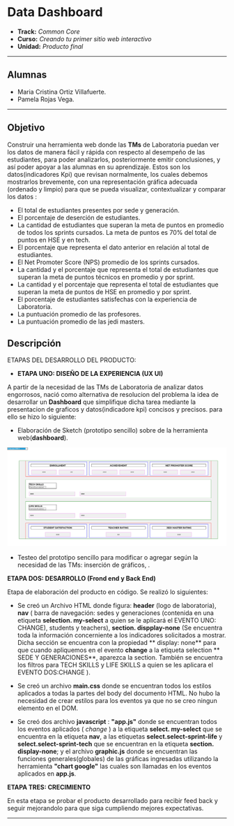# Data Dashboard

* **Track:** _Common Core_
* **Curso:** _Creando tu primer sitio web interactivo_
* **Unidad:** _Producto final_

***
## Alumnas
* Maria Cristina Ortiz Villafuerte.
* Pamela Rojas Vega.
***
## Objetivo

Construir una herramienta web donde las **TMs** de Laboratoria puedan ver los datos de manera fácil y rápida con respecto al desempeño de las estudiantes,  para poder analizarlos,  posteriormente emitir conclusiones, y así poder apoyar a las alumnas en su aprendizaje. Estos son los datos(indicadores Kpi) que revisan normalmente, los cuales debemos mostrarlos brevemente, con una representación gráfica adecuada (ordenado y limpio) para que se pueda visualizar, contextualizar y comparar los datos :

* El total de estudiantes presentes por sede y generación.
* El porcentaje de deserción de estudiantes.
* La cantidad de estudiantes que superan la meta de puntos en promedio de todos los sprints cursados. La meta de puntos es 70% del total de puntos en HSE y en tech.
* El porcentaje que representa el dato anterior en relación al total de estudiantes.
* El Net Promoter Score (NPS) promedio de los sprints cursados.
* La cantidad y el porcentaje que representa el total de estudiantes que superan la meta de puntos técnicos en promedio y por sprint.
* La cantidad y el porcentaje que representa el total de estudiantes que superan la meta de puntos de HSE en promedio y por sprint.
* El porcentaje de estudiantes satisfechas con la experiencia de Laboratoria.
* La puntuación promedio de las profesores.
* La puntuación promedio de las jedi masters.

## Descripción

ETAPAS DEL DESARROLLO DEL PRODUCTO:

* **ETAPA UNO: DISEÑO DE LA EXPERIENCIA (UX UI)**

 A partir de la necesidad de las TMs de Laboratoria de analizar datos engorrosos,  nació como alternativa de resolucion del problema la idea de desarrollar un **Dashboard** que simplifique  dicha tarea mediante la presentacion de graficos y datos(indicadore kpi) concisos y precisos. para ello se hizo lo siguiente:

 - Elaboración de Sketch (prototipo sencillo) sobre de la herramienta web(**dashboard**).


  ![sketch](assets/docs/sketch.png)


 - Testeo del prototipo sencillo para modificar o agregar según la necesidad de las TMs: inserción de gráficos, .

 **ETAPA DOS: DESARROLLO (Frond end y Back End)**

  Etapa de elaboración del producto en código. Se realizó lo siguientes:

   -  Se creó un Archivo HTML donde figura: **header** (logo de laboratoria), **nav** ( barra de navegación: sedes y generaciones (contenida en una etiqueta **selection. my-select** a quien se le aplicará el EVENTO UNO: CHANGE), students y teachers),  **section. dispplay-none** (Se encuentra toda la información concerniente a los indicadores solicitados a mostrar. Dicha sección se encuentra con la propiedad ** display: none** para que cuando apliquemos en el evento **change** a la etiqueta selection ** SEDE Y GENERACIONES**,  aparezca la section. También se encuentra los filtros para TECH SKILLS y LIFE SKILLS a quien se les aplicara el EVENTO DOS:CHANGE ).

   - Se creó un archivo **main.css** donde se encuentran todos los estilos aplicados a todas la partes del body del documento HTML. No hubo la necesidad de crear estilos para los eventos ya que no se creo ningun elemento en el DOM.

   - Se creó dos archivo **javascript** : **"app.js"** donde se encuentran todos los eventos aplicados ( _change_ ) a la etiqueta **select. my-select** que se encuentra en la etiqueta **nav**, a las etiquetas **select.select-sprint-life** y **select.select-sprint-tech**  que se encuentran en la etiqueta **section. display-none**; y el archivo  **graphic.js** donde se encuentran las funciones generales(globales) de las gráficas ingresadas utilizando la herramienta **"chart google"** las cuales son llamadas en los eventos aplicados en **app.js**.

  **ETAPA TRES: CRECIMIENTO**

  En esta etapa se probar el producto desarrollado para recibir feed back y seguir mejorandolo para que siga cumpliendo mejores expectativas.

   ***

